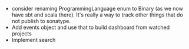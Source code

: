  - consider renaming ProgrammingLanguage enum to Binary (as we now
   have sbt and scala there). It's really a way to track other things
   that do not publish to sonatype.
 - Add events object and use that to build dashboard from watched projects
 - Implement search
